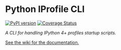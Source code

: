 # Python IProfile CLI

[![PyPI version](https://badge.fury.io/py/python-iprofile.svg)](https://badge.fury.io/py/python-iprofile)
[![Coverage Status](https://rawgit.com/victorfsf/python-iprofile/develop/src/coverage.svg)](https://pypi.python.org/pypi/coverage-badge/)


*A CLI for handling IPython 4+ profiles startup scripts.*

[See the wiki for the documentation.](https://github.com/victorfsf/python-iprofile/wiki)
